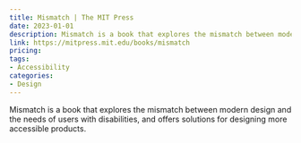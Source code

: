 ```yaml
---
title: Mismatch | The MIT Press
date: 2023-01-01
description: Mismatch is a book that explores the mismatch between modern design and the needs of users with disabilities, and offers solutions for designing more accessible products.
link: https://mitpress.mit.edu/books/mismatch
pricing: 
tags: 
- Accessibility
categories: 
- Design 
---
```


Mismatch is a book that explores the mismatch between modern design and the needs of users with disabilities, and offers solutions for designing more accessible products.